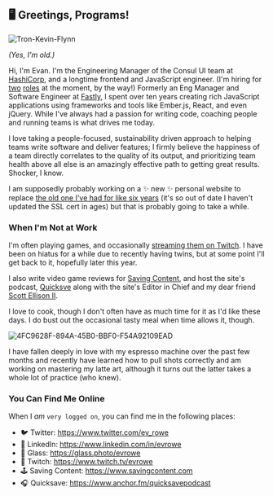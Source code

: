 ## 🖥 Greetings, Programs!

![Tron-Kevin-Flynn](https://user-images.githubusercontent.com/235133/162260910-1264067c-bdfa-486f-97bf-f3646dccb1af.jpg)

_(Yes, I'm old.)_

Hi, I'm Evan. I'm the Engineering Manager of the Consul UI team at [HashiCorp](https://www.hashicorp.com), and a longtime frontend and JavaScript engineer. (I'm hiring for [two](https://grnh.se/7716c1761us) [roles](https://grnh.se/8c1e8b4f1us) at the moment, by the way!) Formerly an Eng Manager and Software Engineer at [Fastly](https://www.fastly.com), I spent over ten years creating rich JavaScript applications using frameworks and tools like Ember.js, React, and even jQuery. While I've always had a passion for writing code, coaching people and running teams is what drives me today.

I love taking a people-focused, sustainability driven approach to helping teams write software and deliver features; I firmly believe the happiness of a team directly correlates to the quality of its output, and prioritizing team health above all else is an amazingly effective path to getting great results. Shocker, I know.

I am supposedly probably working on a ✨ new ✨ personal website to replace [the old one I've had for like six years](https://www.evan-rowe.com/) (it's so out of date I haven't updated the SSL cert in ages) but that is probably going to take a while.

### When I'm Not at Work

I'm often playing games, and occasionally [streaming them on Twitch](https://www.twitch.tv/evrowe). I have been on hiatus for a while due to recently having twins, but at some point I'll get back to it, hopefully later this year.

I also write video game reviews for [Saving Content](https://www.savingcontent.com), and host the site's podcast, [Quicksve](https://www.anchor.fm/quicksavepodcast) along with the site's Editor in Chief and my dear friend [Scott Ellison II](https://www.twitter.com/Hawk_SE).

I love to cook, though I don't often have as much time for it as I'd like these days. I do bust out the occasional tasty meal when time allows it, though.

![4FC9628F-894A-45B0-BBF0-F54A92109EAD](https://user-images.githubusercontent.com/235133/162264069-ad3bf5a7-0470-48dc-969b-0f79e97b37bc.JPG)

I have fallen deeply in love with my espresso machine over the past few months and recently have learned how to pull shots correctly and am working on mastering my latte art, although it turns out the latter takes a whole lot of practice (who knew).

### You Can Find Me Online

When I _am_ `very logged on`, you can find me in the following places:

- 🐦 Twitter: https://www.twitter.com/ev_rowe
- 💼 LinkedIn: https://www.linkedin.com/in/evrowe
- 📸 Glass: https://glass.photo/evrowe
- 👾 Twitch: https://www.twitch.tv/evrowe
- 🕹 Saving Content: https://www.savingcontent.com
- 🎧 Quicksave: https://www.anchor.fm/quicksavepodcast

